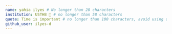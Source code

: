 ```yaml
---
name: yahia ilyes # No longer than 28 characters
institution: USTHB 🚩 # no longer than 58 characters
quote: Time is important # no longer than 100 characters, avoid using quotes(") to guarantee the format remains the same.
github_user: ilyes-d
---
```

